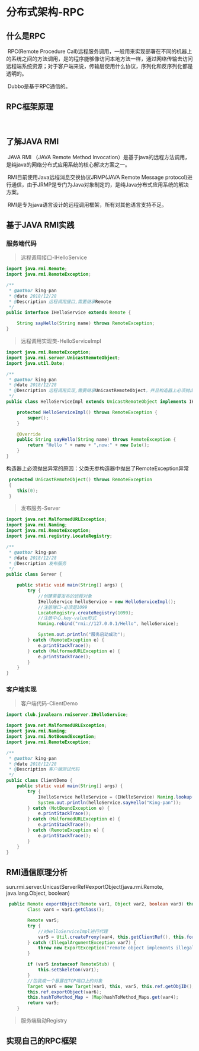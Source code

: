 # 分布式架构-RPC

## 什么是RPC

​	RPC(Remote Procedure Call)远程服务调用，一般用来实现部署在不同的机器上的系统之间的方法调用，是的程序能够像访问本地方法一样，通过网络传输去访问远程端系统资源；对于客户端来说，传输层使用什么协议，序列化和反序列化都是透明的。

​	Dubbo是基于RPC通信的。

## RPC框架原理

​	

## 了解JAVA RMI

​	JAVA RMI （JAVA Remote Method Invocation）是基于java的远程方法调用，是纯java的网络分布式应用系统的核心解决方案之一。

​	RMI目前使用Java远程消息交换协议JRMP(JAVA Remote Message protocol)进行通信，由于JRMP是专门为Java对象制定的，是纯Java分布式应用系统的解决方案。

​	RMI是专为java语言设计的远程调用框架，所有对其他语言支持不足。

## 基于JAVA RMI实践

### 服务端代码

> 远程调用接口-IHelloService

```java
import java.rmi.Remote;
import java.rmi.RemoteException;

/**
 * @author king-pan
 * @date 2018/12/28
 * @Description 远程调用接口,需要继承Remote
 */
public interface IHelloService extends Remote {

    String sayHello(String name) throws RemoteException;
}
```

> 远程调用实现类-HelloServiceImpl

```java
import java.rmi.RemoteException;
import java.rmi.server.UnicastRemoteObject;
import java.util.Date;

/**
 * @author king-pan
 * @date 2018/12/28
 * @Description 远程调用实现,需要继承UnicastRemoteObject，并且构造器上必须抛出RemoteException异常
 */
public class HelloServiceImpl extends UnicastRemoteObject implements IHelloService {

    protected HelloServiceImpl() throws RemoteException {
        super();
    }

    @Override
    public String sayHello(String name) throws RemoteException {
        return "Hello " + name + ",now:" + new Date();
    }
}
```

构造器上必须抛出异常的原因：父类无参构造器中抛出了RemoteException异常

```java
 protected UnicastRemoteObject() throws RemoteException
 {
    this(0);
 }
```

> 发布服务-Server

```java
import java.net.MalformedURLException;
import java.rmi.Naming;
import java.rmi.RemoteException;
import java.rmi.registry.LocateRegistry;

/**
 * @author king-pan
 * @date 2018/12/28
 * @Description 发布服务
 */
public class Server {

    public static void main(String[] args) {
        try {
            //创建需要发布的远程对象
            IHelloService helloService = new HelloServiceImpl();
            //注册端口-必须是1099
            LocateRegistry.createRegistry(1099);
            //注册中心,key-value形式
            Naming.rebind("rmi://127.0.0.1/Hello", helloService);

            System.out.println("服务启动成功");
        } catch (RemoteException e) {
            e.printStackTrace();
        } catch (MalformedURLException e) {
            e.printStackTrace();
        }
    }
}
```

### 客户端实现

> 客户端代码-ClientDemo

```java
import club.javalearn.rmiserver.IHelloService;

import java.net.MalformedURLException;
import java.rmi.Naming;
import java.rmi.NotBoundException;
import java.rmi.RemoteException;

/**
 * @author king-pan
 * @date 2018/12/28
 * @Description 客户端测试代码
 */
public class ClientDemo {
    public static void main(String[] args) {
        try {
            IHelloService helloService = (IHelloService) Naming.lookup("rmi://127.0.0.1/Hello");
            System.out.println(helloService.sayHello("King-pan"));
        } catch (NotBoundException e) {
            e.printStackTrace();
        } catch (MalformedURLException e) {
            e.printStackTrace();
        } catch (RemoteException e) {
            e.printStackTrace();
        }
    }
}
```



## RMI通信原理分析



sun.rmi.server.UnicastServerRef#exportObject(java.rmi.Remote, java.lang.Object, boolean)



```java
 public Remote exportObject(Remote var1, Object var2, boolean var3) throws RemoteException {
        Class var4 = var1.getClass();

        Remote var5;
        try {
            //对HelloServiceImpl进行代理
            var5 = Util.createProxy(var4, this.getClientRef(), this.forceStubUse);
        } catch (IllegalArgumentException var7) {
            throw new ExportException("remote object implements illegal remote interface", var7);
        }

        if (var5 instanceof RemoteStub) {
            this.setSkeleton(var1);
        }
		//包装成一个暴露在TCP端口上的对象
        Target var6 = new Target(var1, this, var5, this.ref.getObjID(), var3);
        this.ref.exportObject(var6);
        this.hashToMethod_Map = (Map)hashToMethod_Maps.get(var4);
        return var5;
    }
```

> 服务端启动Registry

## 实现自己的RPC框架

